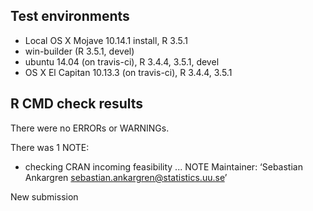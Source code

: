 ## Test environments
* Local OS X Mojave 10.14.1 install, R 3.5.1
* win-builder (R 3.5.1, devel)
* ubuntu 14.04 (on travis-ci), R 3.4.4, 3.5.1, devel
* OS X El Capitan 10.13.3 (on travis-ci), R 3.4.4, 3.5.1

## R CMD check results
There were no ERRORs or WARNINGs. 

There was 1 NOTE:

* checking CRAN incoming feasibility ... NOTE
Maintainer: ‘Sebastian Ankargren <sebastian.ankargren@statistics.uu.se>’

New submission